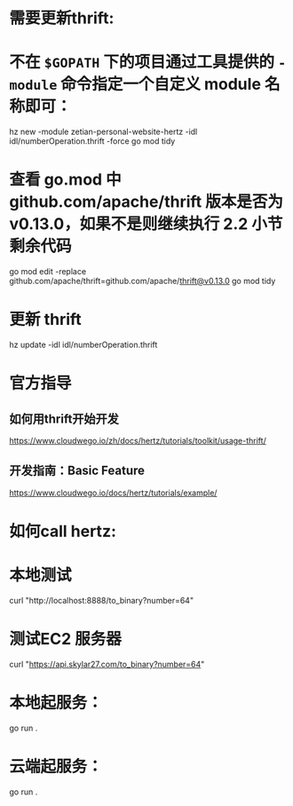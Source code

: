# 需要更新thrift: 
# 不在 `$GOPATH` 下的项目通过工具提供的 `-module` 命令指定一个自定义 module 名称即可：
hz new -module zetian-personal-website-hertz -idl idl/numberOperation.thrift -force
go mod tidy
# 查看 go.mod 中 github.com/apache/thrift 版本是否为 v0.13.0，如果不是则继续执行 2.2 小节剩余代码
go mod edit -replace github.com/apache/thrift=github.com/apache/thrift@v0.13.0
go mod tidy
# 更新 thrift
hz update -idl idl/numberOperation.thrift



# 官方指导
## 如何用thrift开始开发
https://www.cloudwego.io/zh/docs/hertz/tutorials/toolkit/usage-thrift/
## 开发指南：Basic Feature
https://www.cloudwego.io/docs/hertz/tutorials/example/


# 如何call hertz:
# 本地测试
curl "http://localhost:8888/to_binary?number=64"
# 测试EC2 服务器
curl "https://api.skylar27.com/to_binary?number=64"


# 本地起服务：
go run .


# 云端起服务：
go run .
